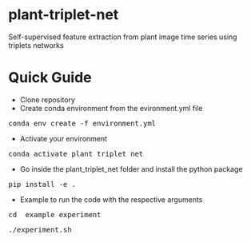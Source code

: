 # plant-triplet-net
Self-supervised feature extraction from plant image time series using triplets networks 

# Quick Guide 

- Clone repository 
- Create conda environment from the evironment.yml file 
<pre>conda env create -f environment.yml</pre>
- Activate your environment
<pre>conda activate plant_triplet_net</pre>
- Go inside the plant_triplet_net folder and install the python package
<pre>pip install -e .</pre>
- Example to run the code with the respective arguments
<pre>cd  example_experiment</pre>
<pre>./experiment.sh </pre>

